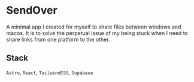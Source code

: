 # SendOver

A minimal app I created for myself to share files between windows and macos. It is to solve the perpetual issue of my being stuck when I need to share links from one platform to the other.

## Stack
`Astro`, `React`, `TailwindCSS`, `Supabase`

